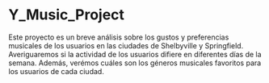 # Y_Music_Project
Este proyecto es un breve análisis sobre los gustos y preferencias musicales de los usuarios en las ciudades de Shelbyville y Springfield. Averiguaremos si la actividad de los usuarios difiere en diferentes días de la semana. Además, verémos cuáles son los géneros musicales favoritos para los usuarios de cada ciudad.
